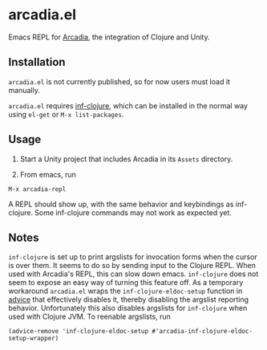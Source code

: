 # arcadia.el

Emacs REPL for [Arcadia](https://github.com/arcadia-unity/Arcadia), the integration of Clojure and Unity.

## Installation

`arcadia.el` is not currently published, so for now users must load it manually.

`arcadia.el` requires
[inf-clojure](https://github.com/clojure-emacs/inf-clojure), which can be
installed in the normal way using `el-get` or `M-x list-packages`.

## Usage

1. Start a Unity project that includes Arcadia in its `Assets` directory.

2. From emacs, run 

```
M-x arcadia-repl
```

A REPL should show up, with the same behavior and keybindings as
inf-clojure. Some inf-clojure commands may not work as expected yet.

## Notes

`inf-clojure` is set up to print argslists for invocation forms when the cursor is over them. It seems to do so by sending input to the Clojure REPL. When used with Arcadia's REPL, this can slow down emacs. `inf-clojure` does not seem to expose an easy way of turning this feature off. As a temporary workaround `arcadia.el` wraps the `inf-clojure-eldoc-setup` function in [advice](https://www.gnu.org/software/emacs/manual/html_node/elisp/Advising-Functions.html) that effectively disables it, thereby disabling the argslist reporting behavior. Unfortunately this also disables argslists for `inf-clojure` when used with Clojure JVM. To reenable argslists, run

```
(advice-remove 'inf-clojure-eldoc-setup #'arcadia-inf-clojure-eldoc-setup-wrapper)
```
